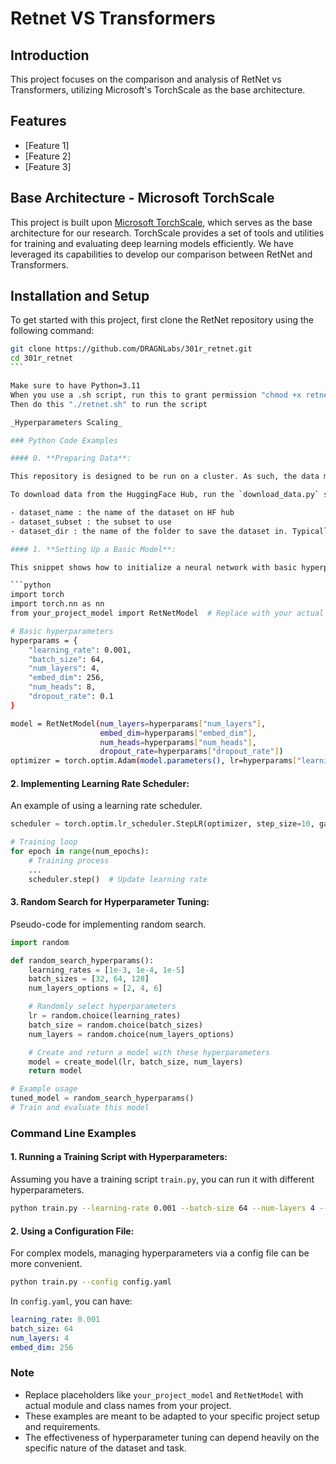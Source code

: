 # Retnet VS Transformers

## Introduction

This project focuses on the comparison and analysis of RetNet vs Transformers, utilizing Microsoft's TorchScale as the base architecture.

## Features

- [Feature 1]
- [Feature 2]
- [Feature 3]

## Base Architecture - Microsoft TorchScale

This project is built upon [Microsoft TorchScale](https://github.com/microsoft/torchscale), which serves as the base architecture for our research. TorchScale provides a set of tools and utilities for training and evaluating deep learning models efficiently. We have leveraged its capabilities to develop our comparison between RetNet and Transformers.

## Installation and Setup

To get started with this project, first clone the RetNet repository using the following command:

````bash
git clone https://github.com/DRAGNLabs/301r_retnet.git
cd 301r_retnet
```

Make sure to have Python=3.11
When you use a .sh script, run this to grant permission "chmod +x retnet.sh" for the script you want to use
Then do this "./retnet.sh" to run the script

_Hyperparameters Scaling_

### Python Code Examples

#### 0. **Preparing Data**:

This repository is designed to be run on a cluster. As such, the data must be downloaded and prepared before running the training script.

To download data from the HuggingFace Hub, run the `download_data.py` script with the following parameters:

- dataset_name : the name of the dataset on HF hub
- dataset_subset : the subset to use
- dataset_dir : the name of the folder to save the dataset in. Typically, you can just keep this the same as the dataset_name

#### 1. **Setting Up a Basic Model**:

This snippet shows how to initialize a neural network with basic hyperparameters.

```python
import torch
import torch.nn as nn
from your_project_model import RetNetModel  # Replace with your actual model import

# Basic hyperparameters
hyperparams = {
    "learning_rate": 0.001,
    "batch_size": 64,
    "num_layers": 4,
    "embed_dim": 256,
    "num_heads": 8,
    "dropout_rate": 0.1
}

model = RetNetModel(num_layers=hyperparams["num_layers"],
                    embed_dim=hyperparams["embed_dim"],
                    num_heads=hyperparams["num_heads"],
                    dropout_rate=hyperparams["dropout_rate"])
optimizer = torch.optim.Adam(model.parameters(), lr=hyperparams["learning_rate"])
````

#### 2. **Implementing Learning Rate Scheduler**:

An example of using a learning rate scheduler.

```python
scheduler = torch.optim.lr_scheduler.StepLR(optimizer, step_size=10, gamma=0.1)

# Training loop
for epoch in range(num_epochs):
    # Training process
    ...
    scheduler.step()  # Update learning rate
```

#### 3. **Random Search for Hyperparameter Tuning**:

Pseudo-code for implementing random search.

```python
import random

def random_search_hyperparams():
    learning_rates = [1e-3, 1e-4, 1e-5]
    batch_sizes = [32, 64, 128]
    num_layers_options = [2, 4, 6]

    # Randomly select hyperparameters
    lr = random.choice(learning_rates)
    batch_size = random.choice(batch_sizes)
    num_layers = random.choice(num_layers_options)

    # Create and return a model with these hyperparameters
    model = create_model(lr, batch_size, num_layers)
    return model

# Example usage
tuned_model = random_search_hyperparams()
# Train and evaluate this model
```

### Command Line Examples

#### 1. **Running a Training Script with Hyperparameters**:

Assuming you have a training script `train.py`, you can run it with different hyperparameters.

```bash
python train.py --learning-rate 0.001 --batch-size 64 --num-layers 4 --embed-dim 256
```

#### 2. **Using a Configuration File**:

For complex models, managing hyperparameters via a config file can be more convenient.

```bash
python train.py --config config.yaml
```

In `config.yaml`, you can have:

```yaml
learning_rate: 0.001
batch_size: 64
num_layers: 4
embed_dim: 256
```

### Note

- Replace placeholders like `your_project_model` and `RetNetModel` with actual module and class names from your project.
- These examples are meant to be adapted to your specific project setup and requirements.
- The effectiveness of hyperparameter tuning can depend heavily on the specific nature of the dataset and task.
